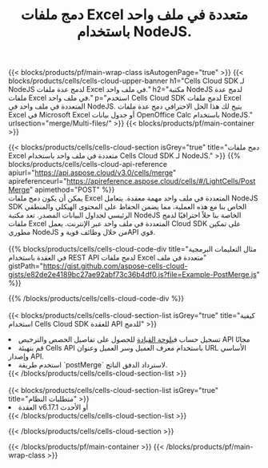 ﻿---
title:  دمج ملفات Excel متعددة في ملف واحد باستخدام NodeJS.
description:  واجهات برمجة التطبيقات السحابية وحزم SDK لدمج ملفات Excel المتعددة باستخدام NodeJS.
---
{{< blocks/products/pf/main-wrap-class isAutogenPage="true" >}}
{{< blocks/products/cells/cells-cloud-upper-banner h1="Cells Cloud SDK لـ NodeJS لدمج عدة ملفات Excel في ملف واحد." h2="مكتبة NodeJS لدمج عدة ملفات Excel في ملف واحد." p="استخدم Cells Cloud SDK لدمج ملفات Excel المتعددة في ملف واحد في NodeJS. يتيح لك هذا الحل الاحترافي دمج عدة ملفات Excel في Microsoft Excel أو جدول بيانات OpenOffice Calc باستخدام NodeJS." urlsection="merge/Multi-files/" >}}
{{< blocks/products/pf/main-container >}}

{{< blocks/products/cells/cells-cloud-section isGrey="true" title="دمج ملفات Excel متعددة في ملف واحد باستخدام Cells Cloud SDK لـ NodeJS." >}}
{{% blocks/products/cells/cells-cloud-api-reference apiurl="https://api.aspose.cloud/v3.0/cells/merge" apireferenceurl="https://apireference.aspose.cloud/cells/#/LightCells/PostMerge" apimethod="POST" %}}
<br/>
يمكن أن يكون دمج ملفات Excel المتعددة في ملف واحد مهمة معقدة. يتعامل NodeJS SDK الخاص بنا مع هذه العملية، مما يضمن الحفاظ على المحتوى الهيكلي والمنطقي الرئيسي لجداول البيانات المصدر. تعد مكتبة NodeJS الخاصة بنا حلاً احترافيًا لدمج ملفات Excel المتعددة في ملف واحد عبر الإنترنت. يعمل Cloud SDK على تمكين مطوري NodeJS من خلال وظائف قوية وAPI قوي.
<br/>
<br/>
{{% blocks/products/cells/cells-cloud-code-div title="مثال التعليمات البرمجية في العقدة باستخدام REST API لدمج ملفات Excel متعددة في ملف" gistPath="https://gist.github.com/aspose-cells-cloud-gists/e82de2e4189bc27ae92abf73c36b4df0.js?file=Example-PostMerge.js" %}}
  
{{% /blocks/products/cells/cells-cloud-code-div %}}
<br/>
<br/>
{{< blocks/products/cells/cells-cloud-section-list isGrey="true" title="كيفية استخدام Cells Cloud SDK للعقدة API للدمج" >}}
<li> تسجيل حساب في<a href="https://dashboard.aspose.cloud/">لوحة القيادة</a> للحصول على تفاصيل الحصص والترخيص API مجانًا</li>
<li>قم بتهيئة Cells API باستخدام معرف العميل وسر العميل وعنوان URL الأساسي وإصدار API.</li>
<li>استخدم طريقة `postMerge` لاسترداد الدفق الناتج.</li>
{{< /blocks/products/cells/cells-cloud-section-list >}}
<br/>
<br/>
{{< blocks/products/cells/cells-cloud-section-list isGrey="true" title="متطلبات النظام" >}}
<li>العقدة v6.17.1 أو الأحدث</li>
{{< /blocks/products/cells/cells-cloud-section-list >}}

{{< /blocks/products/cells/cells-cloud-section >}}

{{< /blocks/products/pf/main-container >}}
{{< /blocks/products/pf/main-wrap-class >}}
